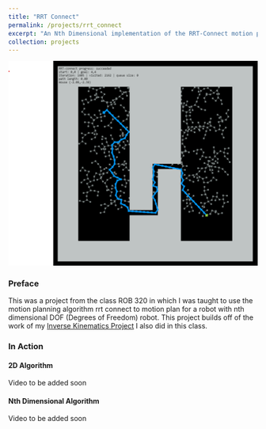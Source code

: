 ```yaml
---
title: "RRT Connect"
permalink: /projects/rrt_connect
excerpt: "An Nth Dimensional implementation of the RRT-Connect motion planning algorithm<br/><img src='/images/2D-RRT-Connect.png'>"
collection: projects
---
```



<img src='/images/2D-RRT-Connect.png'>

### Preface
This was a project from the class ROB 320 in which I was taught to use the motion planning algorithm rrt connect to motion plan for a robot with nth dimensional DOF (Degrees of Freedom) robot. This project builds off of the work of my <a href="/projects/inverse_kinematics">Inverse Kinematics Project</a> I also did in this class.

### In Action
#### 2D Algorithm
Video to be added soon
#### Nth Dimensional Algorithm
Video to be added soon


